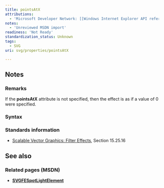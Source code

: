 ```yaml
---
title: pointsAtX
attributions:
  - 'Microsoft Developer Network: [[Windows Internet Explorer API reference](http://msdn.microsoft.com/en-us/library/ie/hh828809%28v=vs.85%29.aspx) Article]'
notes:
  - 'Unreviewed MSDN import'
readiness: 'Not Ready'
standardization_status: Unknown
tags:
  - SVG
uri: svg/properties/pointsAtX

---
```

## Notes

### Remarks

If the **pointsAtX** attribute is not specified, then the effect is as if a value of 0 were specified.

### Syntax

### Standards information

-   [Scalable Vector Graphics: Filter Effects](http://go.microsoft.com/fwlink/p/?linkid=226062), Section 15.25.16

## See also

### Related pages (MSDN)

-   [**SVGFESpotLightElement**](/svg/elements/feSpotlight)
